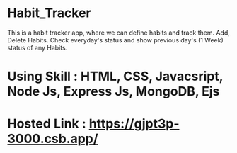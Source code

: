 # Habit_Tracker
This is a habit tracker app, where we can define habits and track them.
Add, Delete Habits. Check everyday's status and show previous day's (1 Week) status of any Habits.
# Using Skill : HTML, CSS, Javacsript, Node Js, Express Js, MongoDB, Ejs
# Hosted Link : https://gjpt3p-3000.csb.app/
